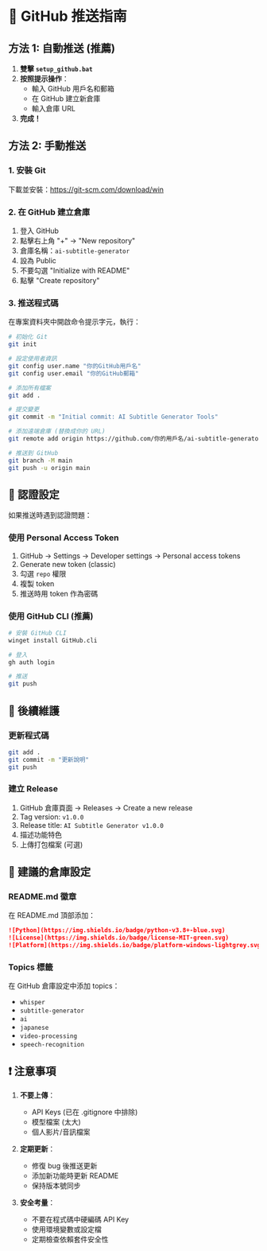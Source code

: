 # 🚀 GitHub 推送指南

## 方法 1: 自動推送 (推薦)

1. **雙擊 `setup_github.bat`**
2. **按照提示操作**：
   - 輸入 GitHub 用戶名和郵箱
   - 在 GitHub 建立新倉庫
   - 輸入倉庫 URL
3. **完成！**

## 方法 2: 手動推送

### 1. 安裝 Git
下載並安裝：https://git-scm.com/download/win

### 2. 在 GitHub 建立倉庫
1. 登入 GitHub
2. 點擊右上角 "+" → "New repository"
3. 倉庫名稱：`ai-subtitle-generator`
4. 設為 Public
5. 不要勾選 "Initialize with README"
6. 點擊 "Create repository"

### 3. 推送程式碼
在專案資料夾中開啟命令提示字元，執行：

```bash
# 初始化 Git
git init

# 設定使用者資訊
git config user.name "你的GitHub用戶名"
git config user.email "你的GitHub郵箱"

# 添加所有檔案
git add .

# 提交變更
git commit -m "Initial commit: AI Subtitle Generator Tools"

# 添加遠端倉庫 (替換成你的 URL)
git remote add origin https://github.com/你的用戶名/ai-subtitle-generator.git

# 推送到 GitHub
git branch -M main
git push -u origin main
```

## 🔐 認證設定

如果推送時遇到認證問題：

### 使用 Personal Access Token
1. GitHub → Settings → Developer settings → Personal access tokens
2. Generate new token (classic)
3. 勾選 `repo` 權限
4. 複製 token
5. 推送時用 token 作為密碼

### 使用 GitHub CLI (推薦)
```bash
# 安裝 GitHub CLI
winget install GitHub.cli

# 登入
gh auth login

# 推送
git push
```

## 📝 後續維護

### 更新程式碼
```bash
git add .
git commit -m "更新說明"
git push
```

### 建立 Release
1. GitHub 倉庫頁面 → Releases → Create a new release
2. Tag version: `v1.0.0`
3. Release title: `AI Subtitle Generator v1.0.0`
4. 描述功能特色
5. 上傳打包檔案 (可選)

## 🎯 建議的倉庫設定

### README.md 徽章
在 README.md 頂部添加：
```markdown
![Python](https://img.shields.io/badge/python-v3.8+-blue.svg)
![License](https://img.shields.io/badge/license-MIT-green.svg)
![Platform](https://img.shields.io/badge/platform-windows-lightgrey.svg)
```

### Topics 標籤
在 GitHub 倉庫設定中添加 topics：
- `whisper`
- `subtitle-generator`
- `ai`
- `japanese`
- `video-processing`
- `speech-recognition`

## ❗ 注意事項

1. **不要上傳**：
   - API Keys (已在 .gitignore 中排除)
   - 模型檔案 (太大)
   - 個人影片/音訊檔案

2. **定期更新**：
   - 修復 bug 後推送更新
   - 添加新功能時更新 README
   - 保持版本號同步

3. **安全考量**：
   - 不要在程式碼中硬編碼 API Key
   - 使用環境變數或設定檔
   - 定期檢查依賴套件安全性